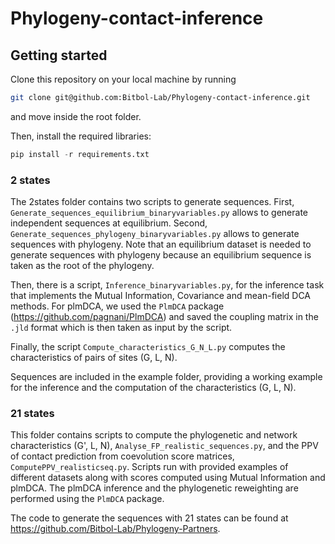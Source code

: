 # Phylogeny-contact-inference
## Getting started

Clone this repository on your local machine by running
```bash
git clone git@github.com:Bitbol-Lab/Phylogeny-contact-inference.git
```
and move inside the root folder.

Then, install the required libraries:
```python
pip install -r requirements.txt
```

### 2 states
The 2states folder contains two scripts to generate sequences. First, ```Generate_sequences_equilibrium_binaryvariables.py``` allows to generate independent sequences at equilibrium. Second, ```Generate_sequences_phylogeny_binaryvariables.py``` allows to generate sequences with phylogeny. Note that an equilibrium dataset is needed to generate sequences with phylogeny because an equilibrium sequence is taken as the root of the phylogeny. 

Then, there is a script, ```Inference_binaryvariables.py```, for the inference task that implements the Mutual Information, Covariance and mean-field DCA methods. For plmDCA, we used the ```PlmDCA``` package (https://github.com/pagnani/PlmDCA) and saved the coupling matrix in the ```.jld``` format which is then taken as input by the script.

Finally, the script ```Compute_characteristics_G_N_L.py``` computes the characteristics of pairs of sites (G, L, N). 

Sequences are included in the example folder, providing a working example for the inference and the computation of the characteristics (G, L, N).

### 21 states
This folder contains scripts to compute the phylogenetic and network characteristics (G', L, N), ```Analyse_FP_realistic_sequences.py```, and the PPV of contact prediction from coevolution score matrices, ```ComputePPV_realisticseq.py```. Scripts run with provided examples of different datasets along with scores computed using Mutual Information and plmDCA. The plmDCA inference and the phylogenetic reweighting are performed using the ```PlmDCA``` package.

The code to generate the sequences with 21 states can be found at https://github.com/Bitbol-Lab/Phylogeny-Partners.
